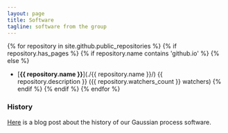 ```yaml
---
layout: page
title: Software
tagline: software from the group
---
```


{% for repository in site.github.public_repositories %}
{% if repository.has_pages %}
{% if repository.name contains 'github.io' %}
{% else %}
* [**{{ repository.name }}**](./{{ repository.name }}/) {{ repository.description }} ({{ repository.watchers_count }} watchers)
{% endif %}
{% endif %}
{% endfor %}



### History

[Here](http://inverseprobability.com/2013/11/25/gpy-moving-from-matlab-to-python/)
is a blog post about the history of our Gaussian process software.

